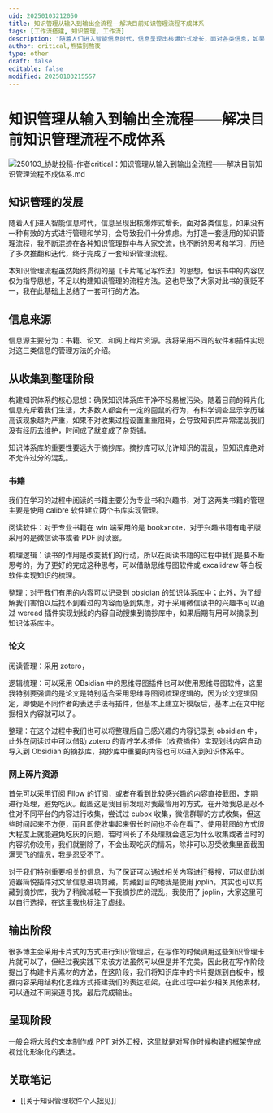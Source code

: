 ```yaml
---
uid: 20250103212050
title: 知识管理从输入到输出全流程——解决目前知识管理流程不成体系
tags: [工作流搭建, 知识管理, 工作流]
description: "随着人们进入智能信息时代，信息呈现出核爆炸式增长，面对各类信息，如果没有一种有效的方式进行管理和学习，会导致我们十分焦虑。为打造一套适用的知识管理流程，我不断混迹在各种知识管理群中与大家交流，也不断的思考和学习，历经了多次推翻和迭代，终于完成了一套知识管理流程。\r\r本知识管理流程虽然始终贯彻的是《卡片笔记写作法》的思想，但该书中的内容仅仅为指导思想，不足以构建知识管理的流程方法。这也导致了大家对此书的褒贬不一，我在此基础上总结了一套可行的方法。"
author: critical,熊猫别熬夜
type: other
draft: false
editable: false
modified: 20250103215557
---
```


# 知识管理从输入到输出全流程——解决目前知识管理流程不成体系

![250103_协助投稿-作者critical：知识管理从输入到输出全流程——解决目前知识管理流程不成体系.md](https://cdn.pkmer.cn/images/202501032121234.png!pkmer)

## 知识管理的发展

随着人们进入智能信息时代，信息呈现出核爆炸式增长，面对各类信息，如果没有一种有效的方式进行管理和学习，会导致我们十分焦虑。为打造一套适用的知识管理流程，我不断混迹在各种知识管理群中与大家交流，也不断的思考和学习，历经了多次推翻和迭代，终于完成了一套知识管理流程。

本知识管理流程虽然始终贯彻的是《卡片笔记写作法》的思想，但该书中的内容仅仅为指导思想，不足以构建知识管理的流程方法。这也导致了大家对此书的褒贬不一，我在此基础上总结了一套可行的方法。

## 信息来源

信息源主要分为：书籍、论文、和网上碎片资源。我将采用不同的软件和插件实现对这三类信息的管理方法的介绍。

## 从收集到整理阶段

构建知识体系的核心思想：确保知识体系库干净不轻易被污染。随着目前的碎片化信息充斥着我们生活，大多数人都会有一定的囤鼠的行为，有科学调查显示学历越高该现象越为严重，如果不对收集过程设置重重阻碍，会导致知识库异常混乱我们没有经历去维护，时间成了就变成了杂货铺。

知识体系库的重要性要远大于摘抄库。摘抄库可以允许知识的混乱，但知识库绝对不允许过分的混乱。

### 书籍

我们在学习的过程中阅读的书籍主要分为专业书和兴趣书，对于这两类书籍的管理主要是使用 calibre 软件建立两个书库实现管理。

阅读软件：对于专业书籍在 win 端采用的是 bookxnote，对于兴趣书籍有电子版采用的是微信读书或者 PDF 阅读器。

梳理逻辑：读书的作用是改变我们的行动，所以在阅读书籍的过程中我们是要不断思考的，为了更好的完成这种思考，可以借助思维导图软件或 excalidraw 等白板软件实现知识的梳理。

整理：对于我们有用的内容可以记录到 obsidian 的知识体系库中；此外，为了缓解我们害怕以后找不到看过的内容而感到焦虑，对于采用微信读书的兴趣书可以通过 weread 插件实现划线的内容自动搜集到摘抄库中，如果后期有用可以摘录到知识体系库中。

### 论文

阅读管理：采用 zotero，

逻辑梳理：可以采用 OBsidian 中的思维导图插件也可以使用思维导图软件，这里我特别要强调的是论文是特别适合采用思维导图阅梳理逻辑的，因为论文逻辑固定，即使是不同作者的表达手法有插件，但基本上建立好模版后，基本上在文中挖掘相关内容就可以了。

整理：在这个过程中我们也可以将整理后自己感兴趣的内容记录到 obsidian 中，此外在阅读过中可以借助 zotero 的青柠学术插件（收费插件）实现划线内容自动导入到 Obsidian 的摘抄库，摘抄库中重要的内容也可以进入到知识体系中。

### 网上碎片资源

首先可以采用订阅 Fllow 的订阅，或者在看到比较感兴趣的内容直接截图，定期进行处理，避免吃灰。截图这是我目前发现对我最管用的方式，在开始我总是忍不住对不同平台的内容进行收集，尝试过 cubox 收集，微信群聊的方式收集，但这些时间起来不方便，而且即使收集起来很长时间也不会在看了。使用截图的方式很大程度上就能避免吃灰的问题，若时间长了不处理就会遗忘为什么收集或者当时的内容坑你没用，我们就删除了，不会出现吃灰的情况，除非可以忍受收集里面截图满天飞的情况，我是忍受不了。

对于我们特别重要相关的信息，为了保证可以通过相关内容进行搜搜，可以借助浏览器简悦插件对文章信息进项剪藏，剪藏到目的地我是使用 joplin，其实也可以剪藏到摘抄库，我为了稍微减轻一下我摘抄库的混乱，我使用了 joplin，大家这里可以自行选择，在这里我也标注了虚线。

## 输出阶段

很多博主会采用卡片式的方式进行知识管理后，在写作的时候调用这些知识管理卡片就可以了，但经过我实践下来该方法虽然可以但是并不完美，因此我在写作阶段提出了构建卡片素材的方法，在这阶段，我们将知识库中的卡片提炼到白板中，根据内容采用结构化思维方式搭建我们的表达框架，在此过程中若少相关其他素材，可以通过不同渠道寻找，最后完成输出。

## 呈现阶段

一般会将大段的文本制作成 PPT 对外汇报，这里就是对写作时候构建的框架完成视觉化形象化的表达。

## 关联笔记

- [[关于知识管理软件个人拙见]]